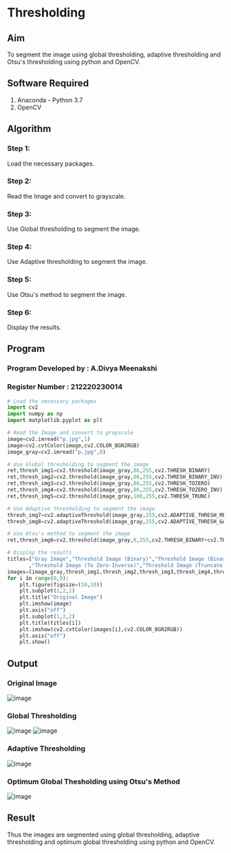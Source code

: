 # Thresholding
## Aim
To segment the image using global thresholding, adaptive thresholding and Otsu's thresholding using python and OpenCV.

## Software Required
1. Anaconda - Python 3.7
2. OpenCV

## Algorithm

### Step 1:
Load the necessary packages.

### Step 2:
Read the Image and convert to grayscale.

### Step 3:
Use Global thresholding to segment the image.

### Step 4:
Use Adaptive thresholding to segment the image.

### Step 5:
Use Otsu's method to segment the image.

### Step 6:
Display the results.

## Program
### Program Developed by : A.Divya Meenakshi
### Register Number : 212220230014
```python
# Load the necessary packages
import cv2
import numpy as np
import matplotlib.pyplot as plt

# Read the Image and convert to grayscale
image=cv2.imread("p.jpg",1)
image=cv2.cvtColor(image,cv2.COLOR_BGR2RGB)
image_gray=cv2.imread("p.jpg",0)

# Use Global thresholding to segment the image
ret,thresh_img1=cv2.threshold(image_gray,86,255,cv2.THRESH_BINARY)
ret,thresh_img2=cv2.threshold(image_gray,86,255,cv2.THRESH_BINARY_INV)
ret,thresh_img3=cv2.threshold(image_gray,86,255,cv2.THRESH_TOZERO)
ret,thresh_img4=cv2.threshold(image_gray,86,255,cv2.THRESH_TOZERO_INV)
ret,thresh_img5=cv2.threshold(image_gray,100,255,cv2.THRESH_TRUNC)

# Use Adaptive thresholding to segment the image
thresh_img7=cv2.adaptiveThreshold(image_gray,255,cv2.ADAPTIVE_THRESH_MEAN_C,cv2.THRESH_BINARY,11,2)
thresh_img8=cv2.adaptiveThreshold(image_gray,255,cv2.ADAPTIVE_THRESH_GAUSSIAN_C,cv2.THRESH_BINARY,11,2)

# Use Otsu's method to segment the image 
ret,thresh_img6=cv2.threshold(image_gray,0,255,cv2.THRESH_BINARY+cv2.THRESH_OTSU)

# Display the results
titles=["Gray Image","Threshold Image (Binary)","Threshold Image (Binary Inverse)","Threshold Image (To Zero)"
       ,"Threshold Image (To Zero-Inverse)","Threshold Image (Truncate)","Otsu","Adaptive Threshold (Mean)","Adaptive Threshold (Gaussian)"]
images=[image_gray,thresh_img1,thresh_img2,thresh_img3,thresh_img4,thresh_img5,thresh_img6,thresh_img7,thresh_img8]
for i in range(0,9):
    plt.figure(figsize=(10,10))
    plt.subplot(1,2,1)
    plt.title("Original Image")
    plt.imshow(image)
    plt.axis("off")
    plt.subplot(1,2,2)
    plt.title(titles[i])
    plt.imshow(cv2.cvtColor(images[i],cv2.COLOR_BGR2RGB))
    plt.axis("off")
    plt.show()


```
## Output

### Original Image
![image](https://user-images.githubusercontent.com/75235402/170622894-48976c18-b29d-43a3-89cc-60c735330db2.png)

### Global Thresholding
![image](https://user-images.githubusercontent.com/75235402/170622942-0c5b1d9b-8ac9-4849-b778-8f8bfb337b9d.png)
![image](https://user-images.githubusercontent.com/75235402/170622980-d9651f1d-bd54-435b-87c6-b914ce732cd6.png)


### Adaptive Thresholding
![image](https://user-images.githubusercontent.com/75235402/170623028-28af51c0-d023-4ff2-876a-6d3b8372c198.png)


### Optimum Global Thesholding using Otsu's Method
![image](https://user-images.githubusercontent.com/75235402/170623083-701ebdef-0ccd-4166-b561-01629535c1ca.png)



## Result
Thus the images are segmented using global thresholding, adaptive thresholding and optimum global thresholding using python and OpenCV.

